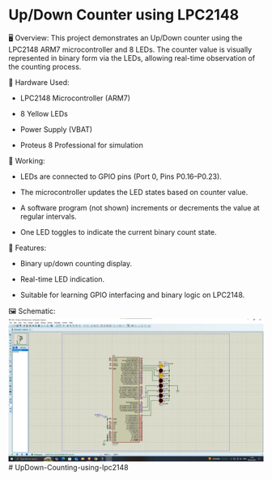 # Up/Down Counter using LPC2148
🖥️ Overview:
This project demonstrates an Up/Down counter using the LPC2148 ARM7 microcontroller and 8 LEDs. The counter value is visually represented in binary form via the LEDs, allowing real-time observation of the counting process.

🔧 Hardware Used:
- LPC2148 Microcontroller (ARM7)

- 8 Yellow LEDs

- Power Supply (VBAT)

- Proteus 8 Professional for simulation

🔌 Working:
- LEDs are connected to GPIO pins (Port 0, Pins P0.16–P0.23).

- The microcontroller updates the LED states based on counter value.

- A software program (not shown) increments or decrements the value at regular intervals.

- One LED toggles to indicate the current binary count state.

🔁 Features:
- Binary up/down counting display.

- Real-time LED indication.

- Suitable for learning GPIO interfacing and binary logic on LPC2148.

🖼️ Schematic:
![alt text](image.png)# UpDown-Counting-using-lpc2148
